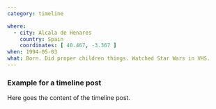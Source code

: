 ```yaml
---
category: timeline

where:
  - city: Alcala de Henares
    country: Spain
    coordinates: [ 40.467, -3.367 ]
when: 1994-05-03
what: Born. Did proper children things. Watched Star Wars in VHS.
---
```


### Example for a timeline post

Here goes the content of the timeline post.
